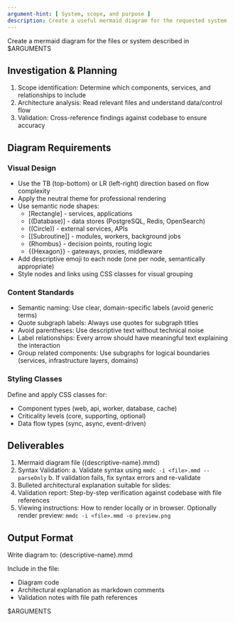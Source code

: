 ```yaml
---
argument-hint: [ System, scope, and purpose ]
description: Create a useful mermaid diagram for the requested system
---
```


Create a mermaid diagram for the files or system described in $ARGUMENTS

## Investigation & Planning

1. Scope identification: Determine which components, services, and relationships to include
2. Architecture analysis: Read relevant files and understand data/control flow
3. Validation: Cross-reference findings against codebase to ensure accuracy

## Diagram Requirements

### Visual Design

- Use the TB (top-bottom) or LR (left-right) direction based on flow complexity
- Apply the neutral theme for professional rendering
- Use semantic node shapes:
  - [Rectangle] - services, applications
  - [(Database)] - data stores (PostgreSQL, Redis, OpenSearch)
  - ((Circle)) - external services, APIs
  - [[Subroutine]] - modules, workers, background jobs
  - {Rhombus} - decision points, routing logic
  - {{Hexagon}} - gateways, proxies, middleware
- Add descriptive emoji to each node (one per node, semantically appropriate)
- Style nodes and links using CSS classes for visual grouping

### Content Standards

- Semantic naming: Use clear, domain-specific labels (avoid generic terms)
- Quote subgraph labels: Always use quotes for subgraph titles
- Avoid parentheses: Use descriptive text without technical noise
- Label relationships: Every arrow should have meaningful text explaining the interaction
- Group related components: Use subgraphs for logical boundaries (services, infrastructure layers, domains)

### Styling Classes

Define and apply CSS classes for:
- Component types (web, api, worker, database, cache)
- Criticality levels (core, supporting, optional)
- Data flow types (sync, async, event-driven)

## Deliverables

1. Mermaid diagram file ({descriptive-name}.mmd)
2. Syntax Validation:
  a. Validate syntax using `mmdc -i <file>.mmd --parseOnly`
  b. If validation fails, fix syntax errors and re-validate
3. Bulleted architectural explanation suitable for slides:
4. Validation report: Step-by-step verification against codebase with file references
5. Viewing instructions: How to render locally or in browser. Optionally render preview: `mmdc -i <file>.mmd -o preview.png`

## Output Format

Write diagram to: {descriptive-name}.mmd

Include in the file:
- Diagram code
- Architectural explanation as markdown comments
- Validation notes with file path references

$ARGUMENTS
